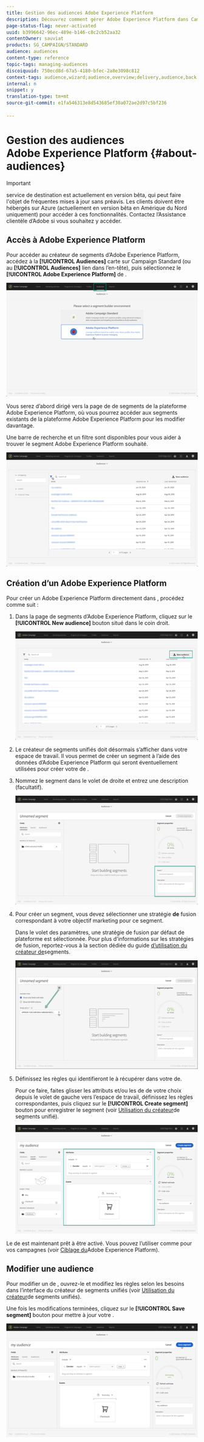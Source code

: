 ```yaml
---
title: Gestion des audiences Adobe Experience Platform
description: Découvrez comment gérer Adobe Experience Platform dans Campaign Standard.
page-status-flag: never-activated
uuid: b3996642-96ec-489e-b146-c8c2cb52aa32
contentOwner: sauviat
products: SG_CAMPAIGN/STANDARD
audience: audiences
content-type: reference
topic-tags: managing-audiences
discoiquuid: 750ecd8d-67a5-4180-bfec-2a8e3098c812
context-tags: audience,wizard;audience,overview;delivery,audience,back
internal: n
snippet: y
translation-type: tm+mt
source-git-commit: e1fa546313e8d543685ef30a072ae2d97c5bf236

---
```



# Gestion des audiences Adobe Experience Platform {#about-audiences}

>[!IMPORTANT]
>
> service de destination  est actuellement en version bêta, qui peut faire l&#39;objet de fréquentes mises à jour sans préavis. Les clients doivent être hébergés sur Azure (actuellement en version bêta en Amérique du Nord uniquement) pour accéder à ces fonctionnalités. Contactez l’Assistance clientèle d’Adobe si vous souhaitez y accéder.

## Accès à Adobe Experience Platform  

Pour accéder au créateur de segments d’Adobe Experience Platform, accédez à la **[!UICONTROL Audiences]** carte sur Campaign Standard (ou au **[!UICONTROL Audiences]** lien dans l’en-tête), puis sélectionnez le **[!UICONTROL Adobe Experience Platform]** de .

![](assets/aep_audiences_access.png)

Vous serez d’abord dirigé vers la page de  de segments de la plateforme Adobe Experience Platform, où vous pourrez accéder aux segments existants de la plateforme Adobe Experience Platform pour les modifier davantage.

Une barre de recherche et un filtre sont disponibles pour vous aider à trouver le segment Adobe Experience Platform souhaité.

![](assets/aep_audiences_list.png)

## Création d’un  Adobe Experience Platform

Pour créer un Adobe Experience Platform  directement dans , procédez comme suit :

1. Dans la page  de segments d’Adobe Experience Platform, cliquez sur le **[!UICONTROL New audience]** bouton situé dans le coin droit.

   ![](assets/aep_audiences_creation_create.png)

1. Le créateur de segments unifiés doit désormais s’afficher dans votre espace de travail. Il vous permet de créer un segment à l’aide des données d’Adobe Experience Platform qui seront éventuellement utilisées pour créer votre  de .

1. Nommez le segment dans le volet de droite et entrez une description (facultatif).

   ![](assets/aep_audiences_creation_edit_name.png)

1. Pour créer un segment, vous devez sélectionner une stratégie **de** fusion correspondant à votre objectif marketing pour ce segment.

   Dans le volet des paramètres, une stratégie de fusion par défaut de plateforme est sélectionnée. Pour plus d’informations sur les stratégies de fusion, reportez-vous à la section dédiée du guide [d’utilisation du créateur de](https://docs.adobe.com/content/help/en/experience-platform/segmentation/ui/overview.html)segments.

   ![](assets/aep_audiences_mergepolicy.png)

1. Définissez les règles qui identifieront le à récupérer dans votre  de.

   Pour ce faire, faites glisser les attributs et/ou les  de de votre choix depuis le volet de gauche vers l’espace de travail, définissez les règles correspondantes, puis cliquez sur le **[!UICONTROL Create segment]** bouton pour enregistrer le segment (voir [Utilisation du créateur](../../audiences/using/aep-using-segment-builder.md)de segments unifié).

   ![](assets/aep_audiences_creation_query.png)

Le  de  est maintenant prêt à être activé. Vous pouvez l’utiliser comme pour vos campagnes (voir [Ciblage du](../../automating/using/aep-targeting-audiences.md)Adobe Experience Platform).

## Modifier une audience

Pour modifier un  de , ouvrez-le et modifiez les règles selon les besoins dans l’interface du créateur de segments unifiés (voir [Utilisation du créateur](../../audiences/using/aep-using-segment-builder.md)de segments unifiés).

Une fois les modifications terminées, cliquez sur le **[!UICONTROL Save segment]** bouton pour mettre à jour votre  .

![](assets/aep_audiences_editing.png)

